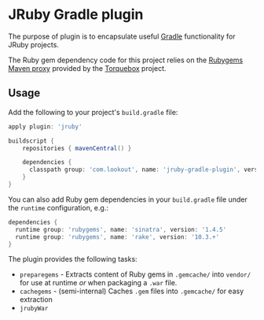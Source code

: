 # JRuby Gradle plugin

The purpose of plugin is to encapsulate useful [Gradle](http://www.gradle.org/)
functionality for JRuby projects.

The Ruby gem dependency code for this project relies on the [Rubygems Maven
proxy](http://rubygems-proxy.torquebox.org/) provided by the
[Torquebox](http://torquebox.org) project.


## Usage

Add the following to your project's `build.gradle` file:

```groovy
apply plugin: 'jruby'

buildscript {
    repositories { mavenCentral() }

    dependencies {
      classpath group: 'com.lookout', name: 'jruby-gradle-plugin', version: '1.0.7-SNAPSHOT'
    }
}
```

You can also add Ruby gem dependencies in your `build.gradle` file under the
`runtime` configuration, e.g.:

```groovy
dependencies {
  runtime group: 'rubygems', name: 'sinatra', version: '1.4.5'
  runtime group: 'rubygems', name: 'rake', version: '10.3.+'
}
```


The plugin provides the following tasks:

 * `preparegems` - Extracts content of Ruby gems in `.gemcache/` into `vendor/`
   for use at runtime *or* when packaging a `.war` file.
 * `cachegems` - (semi-internal) Caches `.gem` files into `.gemcache/` for easy extraction
 * `jrubyWar`
